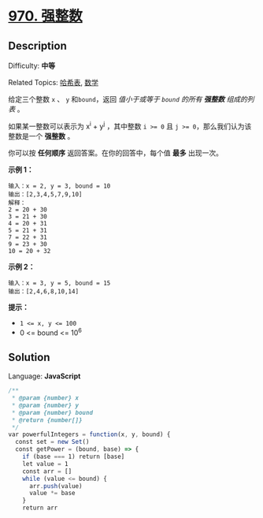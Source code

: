 # [970\. 强整数](https://leetcode.cn/problems/powerful-integers/)

## Description

Difficulty: **中等**  

Related Topics: [哈希表](https://leetcode.cn/tag/hash-table/), [数学](https://leetcode.cn/tag/math/)


给定三个整数 `x` 、 `y` 和`bound`，返回 _值小于或等于 `bound` 的所有 **强整数** 组成的列表_ 。

如果某一整数可以表示为 x<sup>i</sup> + y<sup>j</sup> ，其中整数 `i >= 0` 且 `j >= 0`，那么我们认为该整数是一个 **强整数** 。

你可以按 **任何顺序** 返回答案。在你的回答中，每个值 **最多** 出现一次。

**示例 1：**

```
输入：x = 2, y = 3, bound = 10
输出：[2,3,4,5,7,9,10]
解释： 
2 = 20 + 30
3 = 21 + 30
4 = 20 + 31
5 = 21 + 31
7 = 22 + 31
9 = 23 + 30
10 = 20 + 32
```

**示例 2：**

```
输入：x = 3, y = 5, bound = 15
输出：[2,4,6,8,10,14]
```

**提示：**

*   `1 <= x, y <= 100`
*   0 <= bound <= 10<sup>6</sup>


## Solution

Language: **JavaScript**

```javascript
/**
 * @param {number} x
 * @param {number} y
 * @param {number} bound
 * @return {number[]}
 */
var powerfulIntegers = function(x, y, bound) {
  const set = new Set()
  const getPower = (bound, base) => {
    if (base === 1) return [base]
    let value = 1
    const arr = []
    while (value <= bound) {
      arr.push(value)
      value *= base
    }
    return arr
```
